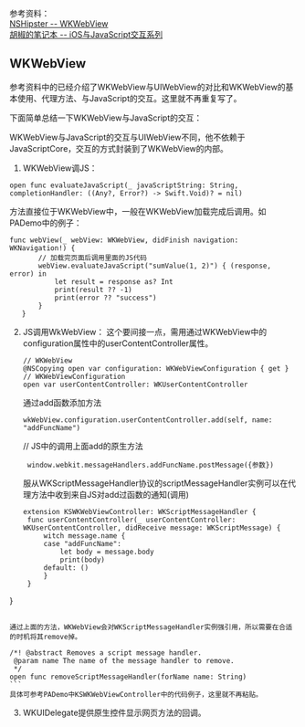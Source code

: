 参考资料：  
[NSHipster -- WKWebView](http://nshipster.cn/wkwebkit/)   
[胡椒的笔记本 -- iOS与JavaScript交互系列](https://moxo.io/blog/)

## WKWebView

参考资料中的已经介绍了WKWebView与UIWebView的对比和WKWebView的基本使用、代理方法、与JavaScript的交互。这里就不再重复写了。

下面简单总结一下WKWebView与JavaScript的交互：

WKWebView与JavaScript的交互与UIWebView不同，他不依赖于JavaScriptCore，交互的方式封装到了WKWebView的内部。  

1. WKWebView调JS：

 ```
 open func evaluateJavaScript(_ javaScriptString: String, completionHandler: ((Any?, Error?) -> Swift.Void)? = nil)
 ```

 方法直接位于WKWebView中，一般在WKWebView加载完成后调用。如PADemo中的例子： 

 ```
 func webView(_ webView: WKWebView, didFinish navigation: WKNavigation!) {
        // 加载完页面后调用里面的JS代码
        webView.evaluateJavaScript("sumValue(1, 2)") { (response, error) in
            let result = response as? Int
            print(result ?? -1)
            print(error ?? "success")
        }
    }
 ```
 
2. JS调用WkWebView：
    这个要间接一点，需用通过WKWebView中的configuration属性中的userContentController属性。
    
    ```
    // WKWebView
    @NSCopying open var configuration: WKWebViewConfiguration { get }
    // WKWebViewConfiguration
    open var userContentController: WKUserContentController
    ```
    
    通过add函数添加方法
    
    ```    
    wkWebView.configuration.userContentController.add(self, name: "addFuncName")
   ```
   
   // JS中的调用上面add的原生方法
   
   ```
	window.webkit.messageHandlers.addFuncName.postMessage({参数})
	```
   
   服从WKScriptMessageHandler协议的scriptMessageHandler实例可以在代理方法中收到来自JS对add过函数的通知(调用)
   
   ```
   extension KSWKWebViewController: WKScriptMessageHandler {
	func userContentController(_ userContentController: WKUserContentController, didReceive message: WKScriptMessage) {
		witch message.name {
        case "addFuncName":
            let body = message.body
            print(body)
        default: ()
        }
	}
}
   ```
      
   通过上面的方法，WKWebView会对WKScriptMessageHandler实例强引用，所以需要在合适的时机将其remove掉。
   
   ```
    /*! @abstract Removes a script message handler.
     @param name The name of the message handler to remove.
     */
    open func removeScriptMessageHandler(forName name: String)
    ```
    具体可参考PADemo中KSWKWebViewController中的代码例子，这里就不再粘贴。  
    
3. WKUIDelegate提供原生控件显示网页方法的回调。
